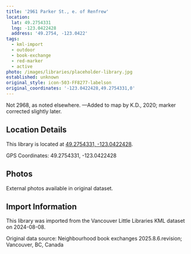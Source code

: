 ```yaml
---
title: '2961 Parker St., e. of Renfrew'
location:
  lat: 49.2754331
  lng: -123.0422428
  address: '49.2754, -123.0422'
tags:
  - kml-import
  - outdoor
  - book-exchange
  - red-marker
  - active
photo: /images/libraries/placeholder-library.jpg
established: unknown
original_style: icon-503-FF8277-labelson
original_coordinates: '-123.0422428,49.2754331,0'
---
```

Not 2968, as noted elsewhere.
—Added to map by K.D., 2020; marker corrected slightly later.

## Location Details

This library is located at [49.2754331, -123.0422428](https://www.google.com/maps?q=49.2754331,-123.0422428).

GPS Coordinates: 49.2754331, -123.0422428

## Photos

External photos available in original dataset.

## Import Information

This library was imported from the Vancouver Little Libraries KML dataset on 2024-08-08.

Original data source: Neighbourhood book exchanges 2025.8.6.revision; Vancouver, BC, Canada
